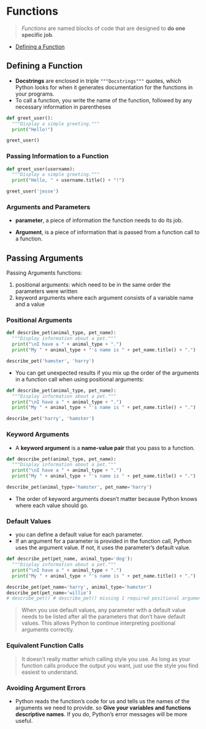 # Functions

> *Functions* are named blocks of code that are designed to **do one specific job**.

- [Defining a Function](#defining-a-function)

## Defining a Function

- **Docstrings** are enclosed in triple `"""Docstrings"""` quotes, which Python looks for when it generates documentation for the functions in your programs.
- To call a function, you write the name of the function, followed by any necessary information in parentheses

```py
def greet_user():
  """Display a simple greeting."""
  print("Hello!")

greet_user()
```

### Passing Information to a Function

```py
def greet_user(username):
  """Display a simple greeting."""
  print("Hello, " + username.title() + "!")

greet_user('jesse')
```

### Arguments and Parameters

- **parameter**, a piece of information the function needs to do its job.

- **Argument**, is a piece of information that is passed from a function call to a function.

## Passing Arguments

Passing Arguments functions:

1. positional arguments:  which need to be in the same order the parameters were written
2. keyword arguments where each argument consists of a variable name and a value

### Positional Arguments

```py
def describe_pet(animal_type, pet_name):
  """Display information about a pet."""
  print("\nI have a " + animal_type + ".")
  print("My " + animal_type + "'s name is " + pet_name.title() + ".")

describe_pet('hamster', 'harry')
```

- You can get unexpected results if you mix up the order of the arguments in a function call when using positional arguments:

```py
def describe_pet(animal_type, pet_name):
  """Display information about a pet."""
  print("\nI have a " + animal_type + ".")
  print("My " + animal_type + "'s name is " + pet_name.title() + ".")

describe_pet('harry', 'hamster')
```

### Keyword Arguments

- A **keyword argument** is a **name-value pair** that you pass to a function.

```py
def describe_pet(animal_type, pet_name):
  """Display information about a pet."""
  print("\nI have a " + animal_type + ".")
  print("My " + animal_type + "'s name is " + pet_name.title() + ".")

describe_pet(animal_type='hamster', pet_name='harry')
```

- The order of keyword arguments doesn’t matter because Python knows where each value should go.

### Default Values

- you can define a default value for each parameter.
- If an argument for a parameter is provided in the function call, Python uses the argument value. If not, it uses the parameter’s default value.

```py
def describe_pet(pet_name, animal_type='dog'):
  """Display information about a pet."""
  print("\nI have a " + animal_type + ".")
  print("My " + animal_type + "'s name is " + pet_name.title() + ".")

describe_pet(pet_name='harry', animal_type='hamster')
describe_pet(pet_name='willie')
# describe_pet() # describe_pet() missing 1 required positional argument: 'pet_name'
```

> When you use default values, any parameter with a default value needs to be listed after all the parameters that don’t have default values. This allows Python to continue interpreting positional arguments correctly.

### Equivalent Function Calls

> It doesn’t really matter which calling style you use. As long as your function calls produce the output you want, just use the style you find easiest to understand.

### Avoiding Argument Errors

- Python reads the function’s code for us and tells us the names of the arguments we need to provide. so **Give your variables and functions descriptive names**. If you do, Python’s error messages will be more useful.
